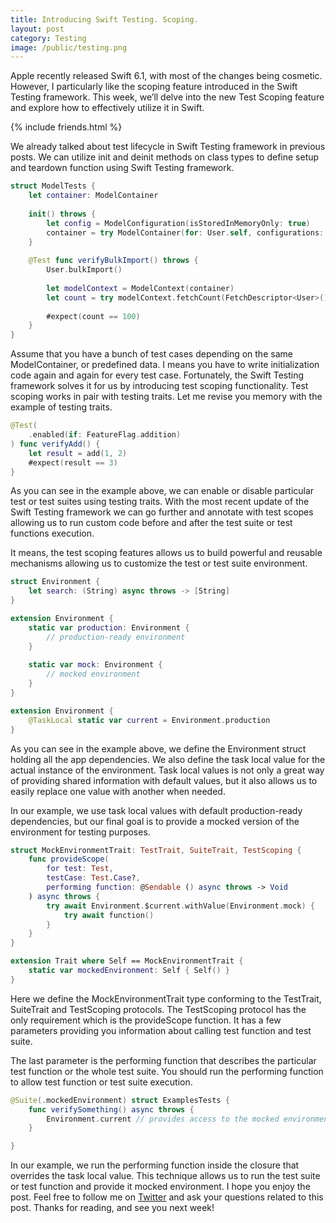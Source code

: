 ```yaml
---
title: Introducing Swift Testing. Scoping.
layout: post
category: Testing
image: /public/testing.png
---
```


Apple recently released Swift 6.1, with most of the changes being cosmetic. However, I particularly like the scoping feature introduced in the Swift Testing framework. This week, we’ll delve into the new Test Scoping feature and explore how to effectively utilize it in Swift.

{% include friends.html %}

We already talked about test lifecycle in Swift Testing framework in previous posts. We can utilize init and deinit methods on class types to define setup and teardown function using Swift Testing framework.

```swift
struct ModelTests {
    let container: ModelContainer
    
    init() throws {
        let config = ModelConfiguration(isStoredInMemoryOnly: true)
        container = try ModelContainer(for: User.self, configurations: config)
    }
    
    @Test func verifyBulkImport() throws {
        User.bulkImport()
        
        let modelContext = ModelContext(container)
        let count = try modelContext.fetchCount(FetchDescriptor<User>())
        
        #expect(count == 100)
    }
}
```

Assume that you have a bunch of test cases depending on the same ModelContainer, or predefined data. I means you have to write initialization code again and again for every test case. Fortunately, the Swift Testing framework solves it for us by introducing test scoping functionality. Test scoping works in pair with testing traits. Let me revise you memory with the example of testing traits.

```swift
@Test(
    .enabled(if: FeatureFlag.addition)
) func verifyAdd() {
    let result = add(1, 2)
    #expect(result == 3)
}
```

As you can see in the example above, we can enable or disable particular test or test suites using testing traits. With the most recent update of the Swift Testing framework we can go further and annotate with test scopes allowing us to run custom code before and after the test suite or test functions execution.

It means, the test scoping features allows us to build powerful and reusable mechanisms allowing us to customize the test or test suite environment.

```swift
struct Environment {
    let search: (String) async throws -> [String]
}

extension Environment {
    static var production: Environment {
        // production-ready environment
    }
    
    static var mock: Environment {
        // mocked environment
    }
}

extension Environment {
    @TaskLocal static var current = Environment.production
}
```

As you can see in the example above, we define the Environment struct holding all the app dependencies. We also define the task local value for the actual instance of the environment. Task local values is not only a great way of providing shared information with default values, but it also allows us to easily replace one value with another when needed.

In our example, we use task local values with default production-ready dependencies, but our final goal is to provide a mocked version of the environment for testing purposes.

```swift
struct MockEnvironmentTrait: TestTrait, SuiteTrait, TestScoping {
    func provideScope(
        for test: Test,
        testCase: Test.Case?,
        performing function: @Sendable () async throws -> Void
    ) async throws {
        try await Environment.$current.withValue(Environment.mock) {
            try await function()
        }
    }
}

extension Trait where Self == MockEnvironmentTrait {
    static var mockedEnvironment: Self { Self() }
}
```

Here we define the MockEnvironmentTrait type conforming to the TestTrait, SuiteTrait and TestScoping protocols. The TestScoping protocol has the only requirement which is the provideScope function. It has a few parameters providing you information about calling test function and test suite.

The last parameter is the performing function that describes the particular test function or the whole test suite. You should run the performing function to allow test function or test suite execution.

```swift
@Suite(.mockedEnvironment) struct ExamplesTests {
    func verifySomething() async throws {
        Environment.current // provides access to the mocked environment
    }

}
```

In our example, we run the performing function inside the closure that overrides the task local value. This technique allows us to run the test suite or test function and provide it mocked environment. I hope you enjoy the post. Feel free to follow me on [Twitter](https://twitter.com/mecid) and ask your questions related to this post. Thanks for reading, and see you next week!
